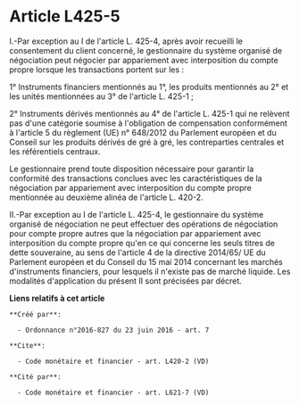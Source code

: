 # Article L425-5

I.-Par exception au I de l'article L. 425-4, après avoir recueilli le consentement du client concerné, le gestionnaire du
système organisé de négociation peut négocier par appariement avec interposition du compte propre lorsque les transactions
portent sur les : 

1° Instruments financiers mentionnés au 1°, les produits mentionnés au 2° et les unités mentionnées au 3° de l'article L.
425-1 ; 

2° Instruments dérivés mentionnés au 4° de l'article L. 425-1 qui ne relèvent pas d'une catégorie soumise à l'obligation de
compensation conformément à l'article 5 du règlement (UE) n° 648/2012 du Parlement européen et du Conseil sur les produits
dérivés de gré à gré, les contreparties centrales et les référentiels centraux. 

Le gestionnaire prend toute disposition nécessaire pour garantir la conformité des transactions conclues avec les
caractéristiques de la négociation par appariement avec interposition du compte propre mentionnée au deuxième alinéa de
l'article L. 420-2. 

II.-Par exception au I de l'article L. 425-4, le gestionnaire du système organisé de négociation ne peut effectuer des
opérations de négociation pour compte propre autres que la négociation par appariement avec interposition du compte propre
qu'en ce qui concerne les seuls titres de dette souveraine, au sens de l'article 4 de la directive 2014/65/ UE du Parlement
européen et du Conseil du 15 mai 2014 concernant les marchés d'instruments financiers, pour lesquels il n'existe pas de
marché liquide. Les modalités d'application du présent II sont précisées par décret.

**Liens relatifs à cet article**

	**Créé par**:

	  - Ordonnance n°2016-827 du 23 juin 2016 - art. 7

	**Cite**:

	  - Code monétaire et financier - art. L420-2 (VD)

	**Cité par**:

	  - Code monétaire et financier - art. L621-7 (VD)
